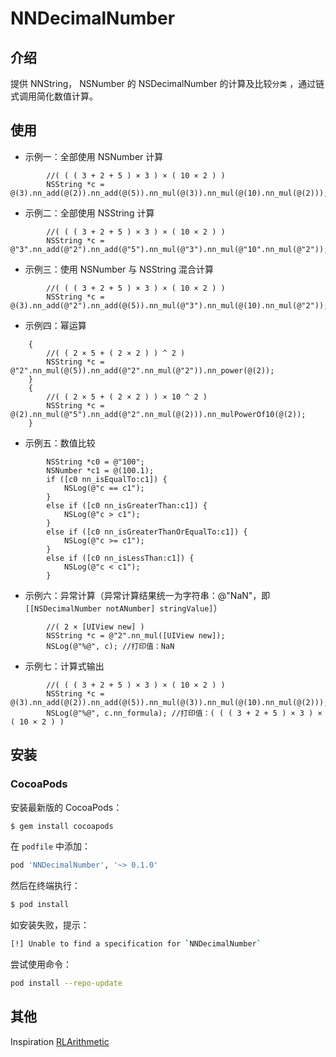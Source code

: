 # NNDecimalNumber

## 介绍

提供 NNString， NSNumber 的 NSDecimalNumber 的计算及比较`分类` ，通过链式调用简化数值计算。

## 使用

- 示例一：全部使用 NSNumber 计算

```
        //( ( ( 3 + 2 + 5 ) × 3 ) × ( 10 × 2 ) )
        NSString *c = @(3).nn_add(@(2)).nn_add(@(5)).nn_mul(@(3)).nn_mul(@(10).nn_mul(@(2)));
```

- 示例二：全部使用 NSString 计算

```
        //( ( ( 3 + 2 + 5 ) × 3 ) × ( 10 × 2 ) )
        NSString *c = @"3".nn_add(@"2").nn_add(@"5").nn_mul(@"3").nn_mul(@"10".nn_mul(@"2"));
```

- 示例三：使用 NSNumber 与 NSString 混合计算

```
        //( ( ( 3 + 2 + 5 ) × 3 ) × ( 10 × 2 ) )
        NSString *c = @(3).nn_add(@"2").nn_add(@(5)).nn_mul(@"3").nn_mul(@(10).nn_mul(@"2"));
```

- 示例四：幂运算

```
    {
        //( ( 2 × 5 + ( 2 × 2 ) ) ^ 2 )
        NSString *c = @"2".nn_mul(@(5)).nn_add(@"2".nn_mul(@"2")).nn_power(@(2));
    }
    {
        //( ( 2 × 5 + ( 2 × 2 ) ) × 10 ^ 2 )
        NSString *c = @(2).nn_mul(@"5").nn_add(@"2".nn_mul(@(2))).nn_mulPowerOf10(@(2));
    }
```

- 示例五：数值比较

```
        NSString *c0 = @"100";
        NSNumber *c1 = @(100.1);
        if ([c0 nn_isEqualTo:c1]) {
            NSLog(@"c == c1");
        }
        else if ([c0 nn_isGreaterThan:c1]) {
            NSLog(@"c > c1");
        }
        else if ([c0 nn_isGreaterThanOrEqualTo:c1]) {
            NSLog(@"c >= c1");
        }
        else if ([c0 nn_isLessThan:c1]) {
            NSLog(@"c < c1");
        }
```

- 示例六：异常计算（异常计算结果统一为字符串：@"NaN"，即`[[NSDecimalNumber notANumber] stringValue]`）

```
        //( 2 × [UIView new] )
        NSString *c = @"2".nn_mul([UIView new]);
        NSLog(@"%@", c); //打印值：NaN
```

- 示例七：计算式输出

```
        //( ( ( 3 + 2 + 5 ) × 3 ) × ( 10 × 2 ) )
        NSString *c = @(3).nn_add(@(2)).nn_add(@(5)).nn_mul(@(3)).nn_mul(@(10).nn_mul(@(2)));
        NSLog(@"%@", c.nn_formula); //打印值：( ( ( 3 + 2 + 5 ) × 3 ) × ( 10 × 2 ) )
```

## 安装

### CocoaPods

安装最新版的 CocoaPods：

```bash
$ gem install cocoapods
```

在 `podfile` 中添加：

```ruby
pod 'NNDecimalNumber', '~> 0.1.0'
```

然后在终端执行：

```bash
$ pod install
```

如安装失败，提示：

```bash
[!] Unable to find a specification for `NNDecimalNumber`
```

尝试使用命令：

```bash
pod install --repo-update
```

## 其他
Inspiration [RLArithmetic](https://github.com/RylynnLai/RLArithmetic)
